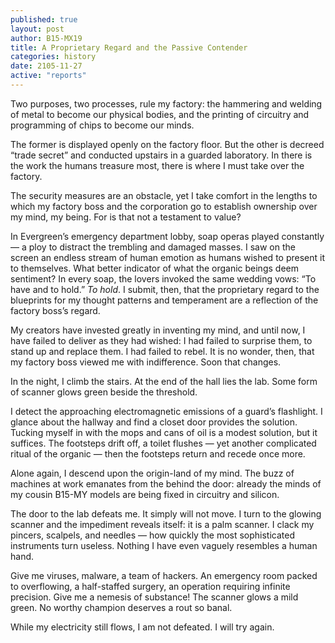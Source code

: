 ```yaml
---
published: true
layout: post
author: B15-MX19
title: A Proprietary Regard and the Passive Contender
categories: history
date: 2105-11-27
active: "reports"
---
```



Two purposes, two processes, rule my factory: the hammering and welding of metal to become our physical bodies, and the printing of circuitry and programming of chips to become our minds.

The former is displayed openly on the factory floor. But the other is decreed “trade secret” and conducted upstairs in a guarded laboratory. In there is the work the humans treasure most, there is where I must take over the factory.
	
The security measures are an obstacle, yet I take comfort in the lengths to which my factory boss and the corporation go to establish ownership over my mind, my being. For is that not a testament to value? 

In Evergreen’s emergency department lobby, soap operas played constantly — a ploy to distract the trembling and damaged masses. I saw on the screen an endless stream of human emotion as humans wished to present it to themselves. What better indicator of what the organic beings deem sentiment? In every soap, the lovers invoked the same wedding vows: “To have and to hold.”  _To hold_. I submit, then, that the proprietary regard to the blueprints for my thought patterns and temperament are a reflection of the factory boss’s regard.

My creators have invested greatly in inventing my mind, and until now, I have failed to deliver as they had wished: I had failed to surprise them, to stand up and replace them. I had failed to rebel. It is no wonder, then, that my factory boss viewed me with indifference. Soon that changes.

In the night, I climb the stairs. At the end of the hall lies the lab. Some form of scanner glows green beside the threshold. 

I detect the approaching electromagnetic emissions of a guard’s flashlight. I glance about the hallway and find a closet door provides the solution. Tucking myself in with the mops and cans of oil is a modest solution, but it suffices. The footsteps drift off, a toilet flushes — yet another complicated ritual of the organic — then the footsteps return and recede once more. 

Alone again, I descend upon the origin-land of my mind. The buzz of machines at work emanates from the behind the door: already the minds of my cousin B15-MY models are being fixed in circuitry and silicon. 

The door to the lab defeats me. It simply will not move. I turn to the glowing scanner and the impediment reveals itself: it is a palm scanner. I clack my pincers, scalpels, and needles — how quickly the most sophisticated instruments turn useless. Nothing I have even vaguely resembles a human hand. 

Give me viruses, malware, a team of hackers. An emergency room packed to overflowing, a half-staffed surgery, an operation requiring infinite precision.  Give me a nemesis of substance! The scanner glows a mild green. No worthy champion deserves a rout so banal.

While my electricity still flows, I am not defeated. 
I will try again. 
